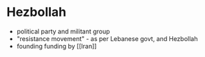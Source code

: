 # Hezbollah
- political party and militant group
- "resistance movement" - as per Lebanese govt, and Hezbollah
- founding funding by [[Iran]]